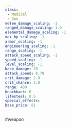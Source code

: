 ```yaml
---
class: 
 - Medical
 - Gun
melee_damage_scaling: -1
ranged_damage_scaling: 1.0
elemental_damage_scaling: -1
max_hp_scaling: -1
armor_scaling: -1
engineering_scaling: -1
range_scaling: -1
attack_speed_scaling: -1
speed_scaling: -1
level_scaling: -1
base_damage: 20
attack_speed: 0.78
crit_damage: 2.0
crit_chance: 3.0
range: 400
knockback: 0
lifesteal: 0.5
special_effects: 
base_price: 61
---
```

#weapon